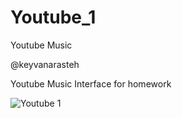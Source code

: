 # Youtube_1
Youtube Music

@keyvanarasteh

Youtube Music Interface for homework

![Youtube 1](https://github.com/13THZOGII/Youtube_1/assets/132939884/1089d4f7-7b4e-4c44-9301-d46c7b6bd426)
